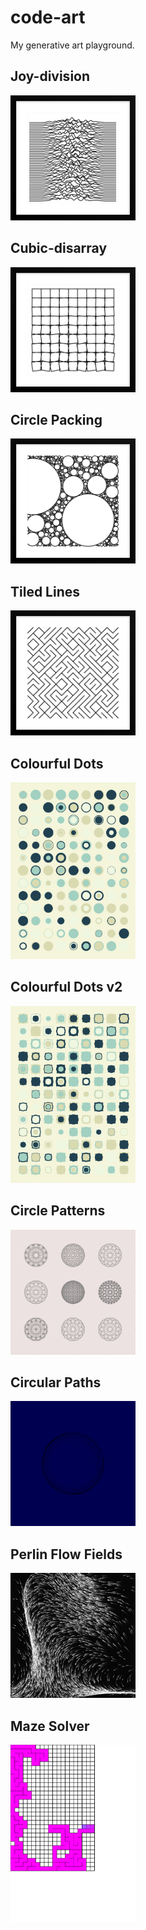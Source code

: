 # code-art
My generative art playground.

## Joy-division
<img src="001 - joy-division/demo.png" width="200">

## Cubic-disarray
<img src="002 - cubic-disarray/demo.png" width="200">

## Circle Packing
<img src="003 - circle-packing/demo.png" width="200">

## Tiled Lines
<img src="004 - tiled-lines/demo.png" width="200">

## Colourful Dots
<img src="005 - colourful-dots/demo.png" width="200">

## Colourful Dots v2
<img src="006 - colourful-dots-v2/demo.png" width="200">

## Circle Patterns
<img src="007 - circle-patterns/demo.png" width="200">

## Circular Paths
<img src="008 - circular-paths/demo.png" width="200">

## Perlin Flow Fields
<img src="009 - perlin-flow-fields/demo.png" width="200">

## Maze Solver
<img src="010 - maze-solver/demo.png" width="200">
